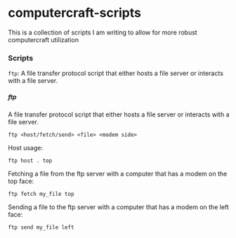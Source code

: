 # computercraft-scripts
 
This is a collection of scripts I am writing to allow for more robust computercraft utilization

### Scripts
`ftp`: A file transfer protocol script that either hosts a file server or interacts with a file server.

##### ftp
A file transfer protocol script that either hosts a file server or interacts with a file server.

`ftp <host/fetch/send> <file> <modem side>`


Host usage:

`ftp host . top`


Fetching a file from the ftp server with a computer that has a modem on the top face:

`ftp fetch my_file top`


Sending a file to the ftp server with a computer that has a modem on the left face:

`ftp send my_file left`
